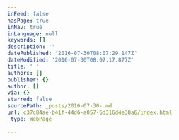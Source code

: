```yaml
---
inFeed: false
hasPage: true
inNav: true
inLanguage: null
keywords: []
description: ''
datePublished: '2016-07-30T08:07:29.147Z'
dateModified: '2016-07-30T08:07:17.877Z'
title: ' '
authors: []
publisher: {}
author: []
via: {}
starred: false
sourcePath: _posts/2016-07-30-.md
url: c37c84ae-b41f-44d6-a057-6d316d4e38a6/index.html
_type: WebPage

---
```

##